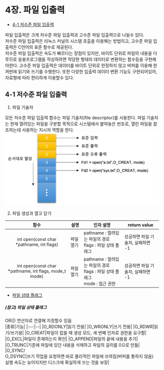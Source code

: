 # 4장. **파일 입출력**
  * [4-1 저수준 파일 입출력](#4-1-저수준-파일-입출력)

파일 입출력은 크게 저수준 파일 입출력과 고수준 파일 입출력으로 나뉠수 있다.  
저수준 파일 입출력은 리눅스 커널의 시스템 호출을 이용해는 방법이고, 고수준 파일 입출력은 C언어의 표준 함수로 제공된다.  
저수준 파일 입출력은 속도가 빠르다는 장점이 있지만, 바이트 단위로 파일의 내용을 다루므로 응용프로그램을 작성하려면 적당한 형태의 데이터로 변환하는 함수등을 구현해야한다.
고수준 파일 입출력은 데이터를 바이트 단위로 한정하지 않고 버퍼를 이용해 한꺼번에 읽기와 쓰기를 수행한다.
또한 다양한 입출력 데이터 변환 기능도 구현되어있어, 자료형에 따라 편리하게 이용할수 있다.

## 4-1 저수준 파일 입출력
1. 파일 기술자

모든 저수준 파일 입출력 함수는 파일 기술자(file descriptor)를 사용한다.
파일 기술자는 현재 열려있는 파일을 구분할 목적으로 시스템에서 붙여놓은 번호로, 열린 파일을 참조하는데 사용하는 지시자 역할을 한다.
![파일 기술자 할당](../image/4.FileIO/file_scriptor.jpg)

2. 파일 생성과 열고 닫기


|함수|설명|인자 설명|return value|
|:--:|--|--|--|
|int open(const char *pathname, int flags)|파일 열기|pathname : 열려있는 파일의 경로<br>flags : 파일 상태 플래그|성공하면 파일 기술자, 실패하면 -1|
|int open(const char *pathname, int flags, mode_t mode)|파일 열기|pathname : 열려있는 파일의 경로<br>flags : 파일 상태 플래그<br>mode : 접근 권한|성공하면 파일 기술자, 실패하면 -1|


* [파일 상태 플래그](#참고-파일-상태-플래그)

##### (참고) 파일 상태 플래그  
OR(|) 연산자로 연결해 지정할수 있음  
|종류|기능|
|:--:|--|
|O_RDONLY|읽기 전용|
|O_WRONLY|쓰기 전용|
|O_RDWR|읽기/쓰기용|
|O_CREAT|파일이 없을 때 생성 모드, 세 번째 인자로 권한을 요구함|
|O_EXCL|파일이 존재하는지 확인|
|O_APPEND|파일의 끝에 내용을 추가|
|O_TRUNC|기존에 파일에 있던 내용을 삭제하고 파일의 길이를 0으로 만듦|
|O_SYNC/<br>O_DSYNC|쓰기 작업을 요청하면 바로 물리적인 파일에 쓰여짐(버퍼를 통하지 않음)<br>실행 속도는 늦어지지만 디스크에 확실하게 쓰는 것을 보장|
